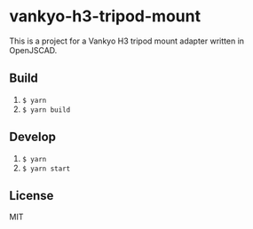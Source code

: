 # vankyo-h3-tripod-mount

This is a project for a Vankyo H3 tripod mount adapter written in OpenJSCAD.


## Build

1. `$ yarn`
2. `$ yarn build`


## Develop

1. `$ yarn`
2. `$ yarn start`


## License
MIT
